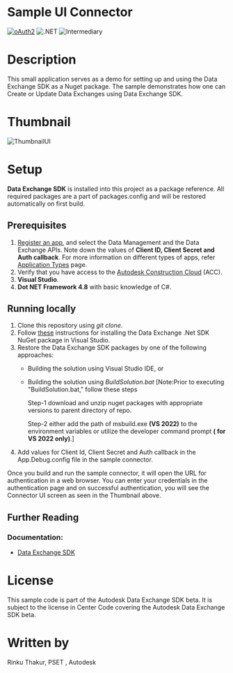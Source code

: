 
# Sample UI Connector

[![oAuth2](https://img.shields.io/badge/oAuth2-v2-green.svg)](http://developer.autodesk.com/)
![.NET](https://img.shields.io/badge/.NET%20Framework-4.8-blue.svg)
![Intermediary](https://img.shields.io/badge/Level-Intermediary-lightblue.svg)

# Description
This small application serves as a demo for setting up and using the Data Exchange SDK as a Nuget package. The sample demonstrates how one can Create or Update Data Exchanges using Data Exchange SDK.

# Thumbnail
![ThumbnailUI](https://github.com/autodesk-platform-services/aps-dataexchange-connector/assets/143052260/d20d7bea-4ee0-47a4-bb18-0e7d77af0497)

# Setup
**Data Exchange SDK** is installed into this project as a package reference. All required packages are a part of packages.config and will be restored automatically on first build.

## Prerequisites
1. [Register an app](https://aps.autodesk.com/myapps/), and select the Data Management and the Data Exchange APIs. Note down the values of **Client ID, Client Secret and Auth callback**. For more information on different types of apps, refer [Application Types](https://aps.autodesk.com/en/docs/oauth/v2/developers_guide/App-types/) page.
2. Verify that you have access to the [Autodesk Construction Cloud](https://acc.autodesk.com/) (ACC).
3. **Visual Studio**.
4. **Dot NET Framework 4.8** with basic knowledge of C#.

## Running locally
1. Clone this repository using *git clone*.
2. Follow [these](https://aps.autodesk.com/en/docs/dx-sdk-beta/v1/developers_guide/installing_the_sdk/#procedure) instructions for installing the Data Exchange .Net SDK NuGet package in Visual Studio.
3. Restore the Data Exchange SDK packages by one of the following approaches:
    * Building the solution using Visual Studio IDE, or 
    * Building the solution using *BuildSolution.bat* [Note:Prior to executing "BuildSolution.bat," follow these steps
      
      Step-1 download and unzip nuget packages with appropriate versions to parent directory of repo.
      
      Step-2  either add the path of msbuild.exe **(VS 2022)** to the environment variables or utilize the developer command prompt **( for VS 2022 only)**.]
4. Add values for Client Id, Client Secret and Auth callback in the App.Debug.config file in the sample connector.

Once you build and run the sample connector, it will open the URL for authentication in a web browser. 
You can enter your credentials in the authentication page and on successful authentication, you will see the Connector UI screen as seen in the Thumbnail above. 

## Further Reading
### Documentation:
* [Data Exchange SDK](https://aps.autodesk.com/en/docs/dx-sdk-beta/v1/developers_guide/overview/) 

# License
This sample code is part of the Autodesk Data Exchange SDK beta. It is subject to the license in Center Code covering the Autodesk Data Exchange SDK beta.

# Written by
Rinku Thakur, PSET , Autodesk
